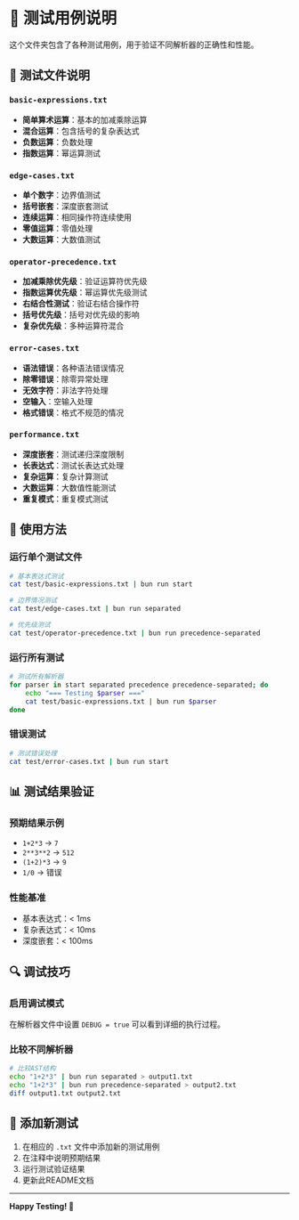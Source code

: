 # 🧪 测试用例说明

这个文件夹包含了各种测试用例，用于验证不同解析器的正确性和性能。

## 📁 测试文件说明

### `basic-expressions.txt`
- **简单算术运算**：基本的加减乘除运算
- **混合运算**：包含括号的复杂表达式
- **负数运算**：负数处理
- **指数运算**：幂运算测试

### `edge-cases.txt`
- **单个数字**：边界值测试
- **括号嵌套**：深度嵌套测试
- **连续运算**：相同操作符连续使用
- **零值运算**：零值处理
- **大数运算**：大数值测试

### `operator-precedence.txt`
- **加减乘除优先级**：验证运算符优先级
- **指数运算优先级**：幂运算优先级测试
- **右结合性测试**：验证右结合操作符
- **括号优先级**：括号对优先级的影响
- **复杂优先级**：多种运算符混合

### `error-cases.txt`
- **语法错误**：各种语法错误情况
- **除零错误**：除零异常处理
- **无效字符**：非法字符处理
- **空输入**：空输入处理
- **格式错误**：格式不规范的情况

### `performance.txt`
- **深度嵌套**：测试递归深度限制
- **长表达式**：测试长表达式处理
- **复杂运算**：复杂计算测试
- **大数运算**：大数值性能测试
- **重复模式**：重复模式测试

## 🚀 使用方法

### 运行单个测试文件
```bash
# 基本表达式测试
cat test/basic-expressions.txt | bun run start

# 边界情况测试
cat test/edge-cases.txt | bun run separated

# 优先级测试
cat test/operator-precedence.txt | bun run precedence-separated
```

### 运行所有测试
```bash
# 测试所有解析器
for parser in start separated precedence precedence-separated; do
    echo "=== Testing $parser ==="
    cat test/basic-expressions.txt | bun run $parser
done
```

### 错误测试
```bash
# 测试错误处理
cat test/error-cases.txt | bun run start
```

## 📊 测试结果验证

### 预期结果示例
- `1+2*3` → `7`
- `2**3**2` → `512`
- `(1+2)*3` → `9`
- `1/0` → 错误

### 性能基准
- 基本表达式：< 1ms
- 复杂表达式：< 10ms
- 深度嵌套：< 100ms

## 🔍 调试技巧

### 启用调试模式
在解析器文件中设置 `DEBUG = true` 可以看到详细的执行过程。

### 比较不同解析器
```bash
# 比较AST结构
echo "1+2*3" | bun run separated > output1.txt
echo "1+2*3" | bun run precedence-separated > output2.txt
diff output1.txt output2.txt
```

## 📝 添加新测试

1. 在相应的 `.txt` 文件中添加新的测试用例
2. 在注释中说明预期结果
3. 运行测试验证结果
4. 更新此README文档

---

**Happy Testing! 🎉**
